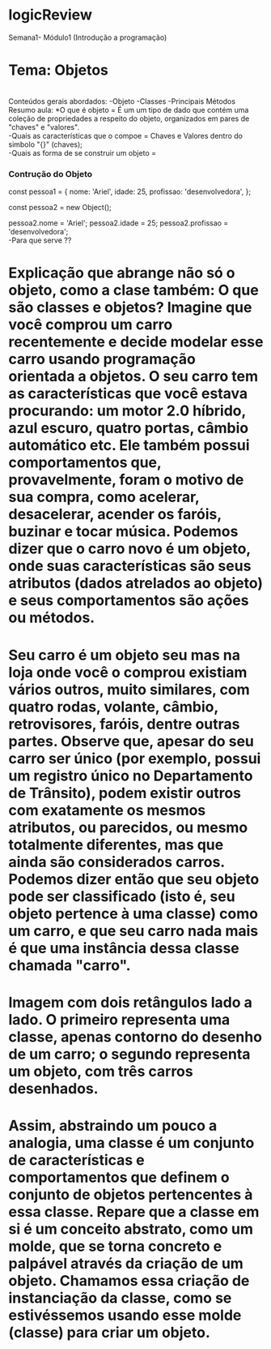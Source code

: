 # logicReview
Semana1- Módulo1 (Introdução a programação) 
<br>
<h1> Tema: Objetos </h1>
<br>
Conteúdos gerais abordados:
-Objeto
-Classes 
-Principais Métodos
<br>
Resumo aula:
*O que é objeto = É um um tipo de dado que contém uma coleção de propriedades a respeito do objeto, organizados em pares de "chaves" e "valores".
<br>
-Quais as características que o compoe = Chaves e Valores dentro do simbolo "{}" (chaves);
<br>
-Quais as forma de se construir um objeto =
<br>
<h3>Contrução do Objeto</h3>
const pessoa1 = {
  nome: 'Ariel',
  idade: 25,
  profissao: 'desenvolvedora',
};

const pessoa2 = new Object();

pessoa2.nome = 'Ariel';
pessoa2.idade = 25;
pessoa2.profissao = 'desenvolvedora';
<br>
-Para que serve ?? 
<h1>Explicação que abrange não só o objeto, como a clase também:
O que são classes e objetos?
Imagine que você comprou um carro recentemente e decide modelar esse carro usando programação orientada a objetos. O seu carro tem as características que você estava procurando: um motor 2.0 híbrido, azul escuro, quatro portas, câmbio automático etc. Ele também possui comportamentos que, provavelmente, foram o motivo de sua compra, como acelerar, desacelerar, acender os faróis, buzinar e tocar música. Podemos dizer que o carro novo é um objeto, onde suas características são seus atributos (dados atrelados ao objeto) e seus comportamentos são ações ou métodos.
</h1>
<h1>
Seu carro é um objeto seu mas na loja onde você o comprou existiam vários outros, muito similares, com quatro rodas, volante, câmbio, retrovisores, faróis, dentre outras partes. Observe que, apesar do seu carro ser único (por exemplo, possui um registro único no Departamento de Trânsito), podem existir outros com exatamente os mesmos atributos, ou parecidos, ou mesmo totalmente diferentes, mas que ainda são considerados carros. Podemos dizer então que seu objeto pode ser classificado (isto é, seu objeto pertence à uma classe) como um carro, e que seu carro nada mais é que uma instância dessa classe chamada "carro".
</h1>
<h1>
Imagem com dois retângulos lado a lado. O primeiro representa uma classe, apenas contorno do desenho de um carro; o segundo representa um objeto, com três carros desenhados.
</h1>
<h1>
Assim, abstraindo um pouco a analogia, uma classe é um conjunto de características e comportamentos que definem o conjunto de objetos pertencentes à essa classe. Repare que a classe em si é um conceito abstrato, como um molde, que se torna concreto e palpável através da criação de um objeto. Chamamos essa criação de instanciação da classe, como se estivéssemos usando esse molde (classe) para criar um objeto.
</h1>
<br>
<img src = "[class-analogy.png](https://github.com/Letiiciia/logicReview/blob/master/img/class-analogy.png)>

<br>

-Sintaxe de contrução do objeto
-Quais as formas de acessar um objeto
-Sitaxe de acesso de um objeto 


*O qué chave/propriedade
-Quais as características que o compoe
-Para que serve
-Sintaxe 

*O que é valor
-Quais as características que o compoe
-Para que serve
-Sintaxe 


-O que é método
-Quais as características que o compoe
-Para que serve
-Sintaxe 
-Quais os principais métodos que podem ser usados com objetos em JS?
-Para que servem esses principais métodos?


-Qual a diferença entre objeto e método

Exercícios
